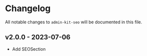 # Changelog

All notable changes to `admin-kit-seo` will be documented in this file.

## v2.0.0 - 2023-07-06

- Add SEOSection
